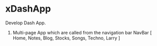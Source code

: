 # xDashApp
Develop Dash App.
1. Multi-page App which are called from the navigation bar
NavBar [ Home, Notes, Blog, Stocks, Songs, Techno, Larry ]

   
